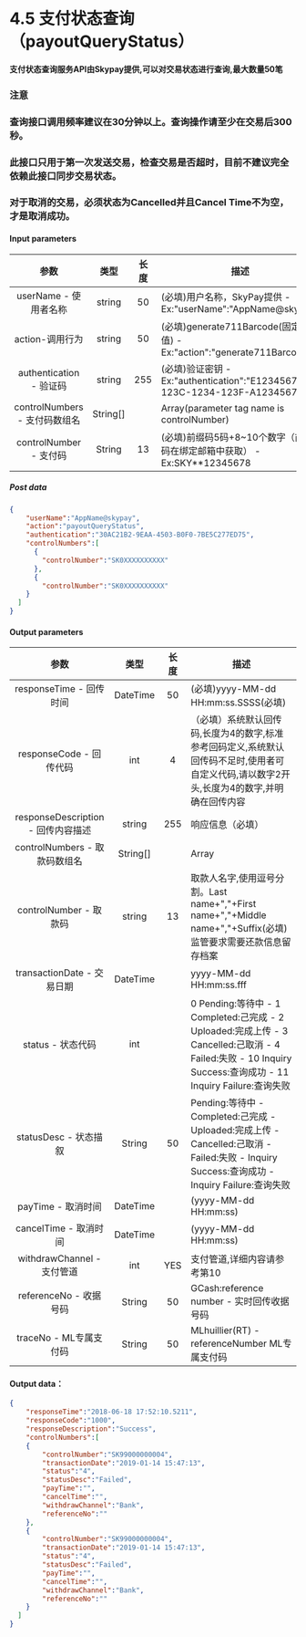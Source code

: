# 4.5 支付状态查询（payoutQueryStatus）

#### 支付状态查询服务API由Skypay提供,可以对交易状态进行查询,最大数量50笔
### 注意
### 查询接口调用频率建议在30分钟以上。查询操作请至少在交易后300秒。
### 此接口只用于第一次发送交易，检查交易是否超时，目前不建议完全依赖此接口同步交易状态。
### 对于取消的交易，必须状态为Cancelled并且Cancel Time不为空，才是取消成功。

#### Input parameters

| 参数                        |    类型     | 长度    |描述|
| :-------------------------: | :-----------: |:-----:|--------------------------------|   
|userName - 使用者名称|string|50|(必填)用户名称，SkyPay提供 - Ex:"userName":"AppName@skypay"|
|action-调用行为|string|50|(必填)generate711Barcode(固定参数值) - Ex:"action":"generate711Barcode"|
|authentication  - 验证码|string |255|(必填)验证密钥 - Ex:"authentication":"E1234567-123C-1234-123F-A12345670"|
|controlNumbers - 支付码数组名|String[]||Array(parameter tag name is controlNumber)|
|controlNumber - 支付码|String|13|(必填)前缀码5码+8~10个数字（前缀码在绑定邮箱中获取） - Ex:SKY**12345678|

##### Post data

```json
{
    "userName":"AppName@skypay",
    "action":"payoutQueryStatus",
    "authentication":"30AC21B2-9EAA-4503-B0F0-7BE5C277ED75",
    "controlNumbers":[
      {
        "controlNumber":"SK0XXXXXXXXXX"
      },
      {
        "controlNumber":"SK0XXXXXXXXXX"
    }
  ]
}
```
#### Output parameters
| 参数                        |    类型     | 长度    |描述|
| :-------------------------: | :-----------: |:-----:|--------------------------------|   
|responseTime - 回传时间|DateTime|50|(必填)yyyy-MM-dd HH:mm:ss.SSSS(必填)|
|responseCode - 回传代码|int|4|（必填）系统默认回传码,长度为4的数字,标准参考回码定义,系统默认回传码不足时,使用者可自定义代码,请以数字2开头,长度为4的数字,并明确在回传内容|
|responseDescription - 回传内容描述|string|255|响应信息（必填）|
|controlNumbers - 取款码数组名|String[]| |Array|
|controlNumber - 取款码|string|13|取款人名字,使用逗号分割。Last name+","+First name+","+Middle name+","+Suffix(必填)监管要求需要还款信息留存档案|
|transactionDate - 交易日期|DateTime||yyyy-MM-dd HH:mm:ss.fff|
|status - 状态代码|int||0	Pending:等待中 - 1	Completed:己完成 - 2	Uploaded:完成上传 - 3	Cancelled:己取消 - 4	Failed:失败 - 10	Inquiry Success:查询成功 - 11	Inquiry Failure:查询失败|
|statusDesc - 状态描叙|String|50|Pending:等待中 - Completed:己完成 - Uploaded:完成上传 - Cancelled:己取消 - Failed:失败 - Inquiry Success:查询成功 - Inquiry Failure:查询失败|
|payTime - 取消时间|DateTime||(yyyy-MM-dd HH:mm:ss)|
|cancelTime - 取消时间|DateTime||(yyyy-MM-dd HH:mm:ss)|
|withdrawChannel - 支付管道|int |YES|支付管道,详细内容请参考第10|
|referenceNo - 收据号码|String|50|GCash:reference number - 实时回传收据号码|
|traceNo - ML专属支付码|String|50|MLhuillier(RT) - referenceNumber ML专属支付码|

#### Output data：
```json
{
    "responseTime":"2018-06-18 17:52:10.5211",
    "responseCode":"1000",
    "responseDescription":"Success",
    "controlNumbers":[
    {
        "controlNumber":"SK99000000004",
        "transactionDate":"2019-01-14 15:47:13",
        "status":"4",
        "statusDesc":"Failed",
        "payTime":"",
        "cancelTime":"",
        "withdrawChannel":"Bank",
        "referenceNo":""
    },
    {
        "controlNumber":"SK99000000004",
        "transactionDate":"2019-01-14 15:47:13",
        "status":"4",
        "statusDesc":"Failed",
        "payTime":"",
        "cancelTime":"",
        "withdrawChannel":"Bank",
        "referenceNo":""
    }
  ]
}

```






